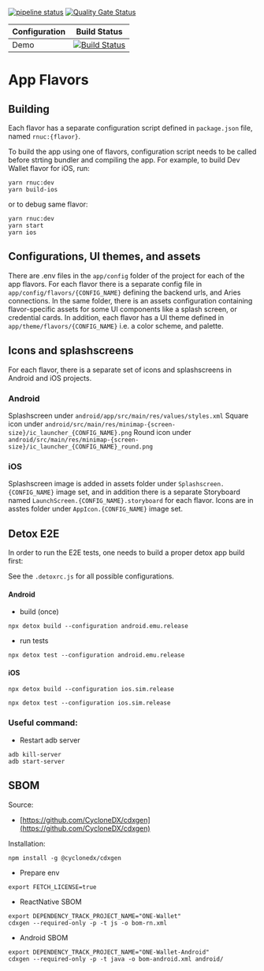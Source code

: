 [![pipeline status](https://gitlab.procivis.ch/procivis/one/one-wallet/badges/main/pipeline.svg)](https://gitlab.procivis.ch/procivis/one/one-wallet/-/pipelines)
[![Quality Gate Status](https://sonarqube.dev.procivis-one.com/api/project_badges/measure?project=procivis_one_one-wallet_AYvSDHFdRCeOFTM-0S1y&metric=alert_status&token=sqb_c804296305ad5b64ba9148f4bd3d8404ed2ed60a)](https://sonarqube.dev.procivis-one.com/dashboard?id=procivis_one_one-wallet_AYvSDHFdRCeOFTM-0S1y)

| Configuration |                                                                                              Build Status                                                                                               |
| ------------- | :-----------------------------------------------------------------------------------------------------------------------------------------------------------------------------------------------------: |
| Demo          | [![Build Status](https://app.bitrise.io/app/6ee8c26f-6d7b-4bcb-8ddc-be1ba3cd2687/status.svg?token=asgEvbNJgYbMPW707rocOA&branch=main)](https://app.bitrise.io/app/6ee8c26f-6d7b-4bcb-8ddc-be1ba3cd2687) |

# App Flavors

## Building

Each flavor has a separate configuration script defined in `package.json` file, named `rnuc:{flavor}`.

To build the app using one of flavors, configuration script needs to be called before strting bundler and compiling the app. For example, to build Dev Wallet flavor for iOS, run:

```shell
yarn rnuc:dev
yarn build-ios
```

or to debug same flavor:

```shell
yarn rnuc:dev
yarn start
yarn ios
```

## Configurations, UI themes, and assets

There are .env files in the `app/config` folder of the project for each of the app flavors. For each flavor there is a separate config file in `app/config/flavors/{CONFIG_NAME}` defining the backend urls, and Aries connections. In the same folder, there is an assets configuration containing flavor-specific assets for some UI components like a splash screen, or credential cards. In addition, each flavor has a UI theme defined in `app/theme/flavors/{CONFIG_NAME}` i.e. a color scheme, and palette.

## Icons and splashscreens

For each flavor, there is a separate set of icons and splashscreens in Android and iOS projects.

### Android

Splashscreen under `android/app/src/main/res/values/styles.xml`
Square icon under `android/src/main/res/minimap-{screen-size}/ic_launcher_{CONFIG_NAME}.png`
Round icon under `android/src/main/res/minimap-{screen-size}/ic_launcher_{CONFIG_NAME}_round.png`

### iOS

Splashscreen image is added in assets folder under `Splashscreen.{CONFIG_NAME}` image set, and in addition there is a separate Storyboard named `LaunchScreen.{CONFIG_NAME}.storyboard` for each flavor.
Icons are in asstes folder under `AppIcon.{CONFIG_NAME}` image set.

## Detox E2E

In order to run the E2E tests, one needs to build a proper detox app build first:

See the `.detoxrc.js` for all possible configurations.

#### Android

- build (once)

```shell
npx detox build --configuration android.emu.release
```

- run tests

```shell
npx detox test --configuration android.emu.release
```

#### iOS

```shell
npx detox build --configuration ios.sim.release
```

```shell
npx detox test --configuration ios.sim.release
```

### Useful command:

- Restart adb server

```shell
adb kill-server
adb start-server
```

## SBOM

Source:

- [https://github.com/CycloneDX/cdxgen](https://github.com/CycloneDX/cdxgen)

Installation:

```shell
npm install -g @cyclonedx/cdxgen
```

- Prepare env

```shell
export FETCH_LICENSE=true
```

- ReactNative SBOM

```shell
export DEPENDENCY_TRACK_PROJECT_NAME="ONE-Wallet"
cdxgen --required-only -p -t js -o bom-rn.xml
```

- Android SBOM

```shell
export DEPENDENCY_TRACK_PROJECT_NAME="ONE-Wallet-Android"
cdxgen --required-only -p -t java -o bom-android.xml android/
```
